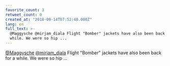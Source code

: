 ```yaml
---
favorite_count: 3
retweet_count: 0
created_at: "2018-09-14T07:52:40.000Z"
lang: en
full_text: >-
  @Maggysche @mirjam_diala Flight "Bomber" jackets have also been back for a
  while. We were so hip ...
---
```


[@Maggysche](https://twitter.com/Maggysche)
[@mirjam_diala](https://twitter.com/mirjam_diala) Flight "Bomber" jackets have
also been back for a while. We were so hip ...

